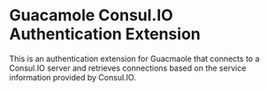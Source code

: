# Guacamole Consul.IO Authentication Extension
This is an authentication extension for Guacmaole that connects to a
Consul.IO server and retrieves connections based on the service information
provided by Consul.IO.
